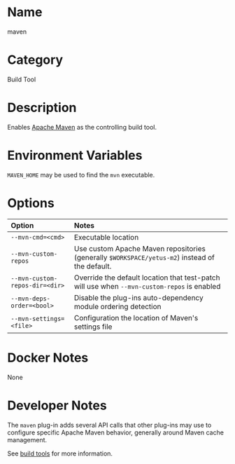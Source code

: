 <!---
  Licensed to the Apache Software Foundation (ASF) under one
  or more contributor license agreements.  See the NOTICE file
  distributed with this work for additional information
  regarding copyright ownership.  The ASF licenses this file
  to you under the Apache License, Version 2.0 (the
  "License"); you may not use this file except in compliance
  with the License.  You may obtain a copy of the License at

    http://www.apache.org/licenses/LICENSE-2.0

  Unless required by applicable law or agreed to in writing,
  software distributed under the License is distributed on an
  "AS IS" BASIS, WITHOUT WARRANTIES OR CONDITIONS OF ANY
  KIND, either express or implied.  See the License for the
  specific language governing permissions and limitations
  under the License.
-->

# Name

maven

# Category

Build Tool

# Description

Enables [Apache Maven](https://maven.apache.org) as the controlling build tool.

# Environment Variables

`MAVEN_HOME` may be used to find the `mvn` executable.

# Options

| Option | Notes |
|:---------|:------|
| `--mvn-cmd=<cmd>` | Executable location |
| `--mvn-custom-repos` | Use custom Apache Maven repositories (generally `$WORKSPACE/yetus-m2`) instead of the default. |
| `--mvn-custom-repos-dir=<dir>` | Override the default location that test-patch will use when `--mvn-custom-repos` is enabled |
| `--mvn-deps-order=<bool>` | Disable the plug-ins auto-dependency module ordering detection |
| `--mvn-settings=<file>` | Configuration the location of Maven\'s settings file |

# Docker Notes

None

# Developer Notes

The `maven` plug-in adds several API calls that other plug-ins may use to configure specific Apache Maven behavior, generally around Maven cache management.

See [build tools](../buildtools) for more information.
